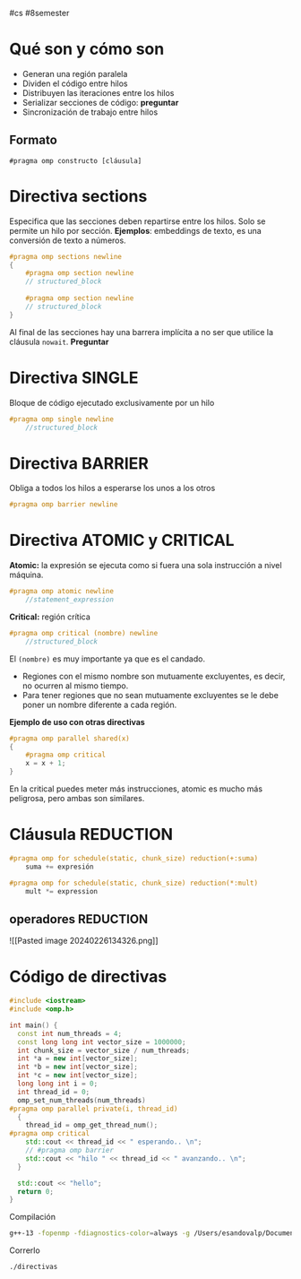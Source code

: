 #cs #8semester 
# Qué son y cómo son 

- Generan una región paralela 
- Dividen el código entre hilos
- Distribuyen las iteraciones entre los hilos 
- Serializar secciones de código: **preguntar**
- Sincronización de trabajo entre hilos 
## Formato

```#pragma omp constructo [cláusula]```

# Directiva sections 

Especifica que las secciones deben repartirse entre los hilos. Solo se permite un hilo por sección. 
**Ejemplos**: embeddings de texto, es una conversión de texto a números. 

```cpp
#pragma omp sections newline
{
	#pragma omp section newline
	// structured_block
	
	#pragma omp section newline 
	// structured_block
}
```

Al final de las secciones hay una barrera implícita a no ser que utilice la cláusula ```nowait```. **Preguntar**
# Directiva SINGLE

Bloque de código ejecutado exclusivamente por un hilo 
```cpp
#pragma omp single newline
	//structured_block
```
# Directiva BARRIER

Obliga a todos los hilos a esperarse los unos a los otros 
```cpp
#pragma omp barrier newline
```
# Directiva ATOMIC y CRITICAL

**Atomic:** la expresión se ejecuta como si fuera una sola instrucción a nivel máquina.
```cpp
#pragma omp atomic newline
	//statement_expression
```

**Critical:** región crítica
```cpp
#pragma omp critical (nombre) newline
	//structured_block
```
El ```(nombre)``` es muy importante ya que es el candado.
- Regiones con el mismo nombre son mutuamente excluyentes, es decir, no ocurren al mismo tiempo.
- Para tener regiones que no sean mutuamente excluyentes se le debe poner un nombre diferente a cada región. 

**Ejemplo de uso con otras directivas**
```cpp
#pragma omp parallel shared(x)
{
	#pragma omp critical
	x = x + 1;
}
```

En la critical puedes meter más instrucciones, atomic es mucho más peligrosa, pero ambas son similares. 

# Cláusula REDUCTION

```cpp
#pragma omp for schedule(static, chunk_size) reduction(+:suma)
	suma += expresión

#pragma omp for schedule(static, chunk_size) reduction(*:mult)
	mult *= expression
```
## operadores REDUCTION

![[Pasted image 20240226134326.png]]
# Código de directivas 

```cpp
#include <iostream>
#include <omp.h>

int main() {
  const int num_threads = 4;
  const long long int vector_size = 1000000;
  int chunk_size = vector_size / num_threads;
  int *a = new int[vector_size];
  int *b = new int[vector_size];
  int *c = new int[vector_size];
  long long int i = 0;
  int thread_id = 0;
  omp_set_num_threads(num_threads)
#pragma omp parallel private(i, thread_id)
  {
    thread_id = omp_get_thread_num();
#pragma omp critical
    std::cout << thread_id << " esperando.. \n";
    // #pragma omp barrier
    std::cout << "hilo " << thread_id << " avanzando.. \n";
  }

  std::cout << "hello";
  return 0;
}

```
Compilación
```bash
g++-13 -fopenmp -fdiagnostics-color=always -g /Users/esandovalp/Documents/vscodeFiles/compuParalelo/cpp/directivas.cpp -o /Users/esandovalp/Documents/vscodeFiles/compuParalelo/cpp/directivas
```
Correrlo
```bash
./directivas